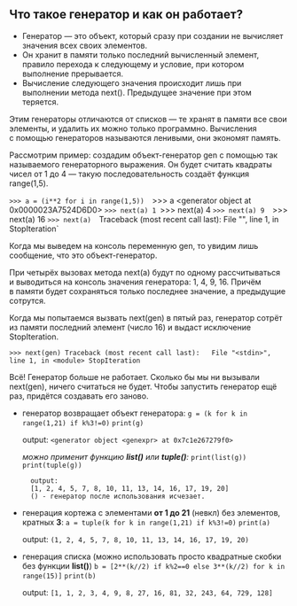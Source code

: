 

## Что такое генератор и как он работает?

- Генератор — это объект, который сразу при создании не вычисляет значения всех своих элементов.
- Он хранит в памяти только последний вычисленный элемент, правило перехода к следующему и условие, при котором выполнение прерывается.
- Вычисление следующего значения происходит лишь при выполнении метода next(). Предыдущее значение при этом теряется.

Этим генераторы отличаются от списков — те хранят в памяти все свои элементы, и удалить их можно только программно. Вычисления с помощью генераторов называются ленивыми, они экономят память.

Рассмотрим пример: создадим объект-генератор gen с помощью так называемого генераторного выражения. Он будет считать квадраты чисел от 1 до 4 — такую последовательность создаёт функция range(1,5).

`>>> a = (i**2 for i in range(1,5)) 
`>>> a <generator object <genexpr> at 0x0000023A7524D6D0> 
`>>> next(a) 1
`>>> next(a) 4 
`>>> next(a) 9 
`>>> next(a) 16 
`>>> next(a) 
`Traceback (most recent call last):   File "<stdin>", line 1, in <module> StopIteration`

Когда мы выведем на консоль переменную gen, то увидим лишь сообщение, что это объект-генератор.

При четырёх вызовах метода next(a) будут по одному рассчитываться и выводиться на консоль значения генератора: 1, 4, 9, 16. Причём в памяти будет сохраняться только последнее значение, а предыдущие сотрутся.

Когда мы попытаемся вызвать next(gen) в пятый раз, генератор сотрёт из памяти последний элемент (число 16) и выдаст исключение StopIteration.

`>>> next(gen) Traceback (most recent call last):   File "<stdin>", line 1, in <module> StopIteration`

Всё! Генератор больше не работает. Сколько бы мы ни вызывали next(gen), ничего считаться не будет. Чтобы запустить генератор ещё раз, придётся создавать его заново.






- генератор возвращает объект генератора: 
	`g = (k for k in range(1,21) if k%3!=0)`
	`print(g)`
	
	output:
	`<generator object <genexpr> at 0x7c1e267279f0>`

	*можно применит функцию **list()** или **tuple()**:*
		`print(list(g))`
		`print(tuple(g))`
		
		output:
		[1, 2, 4, 5, 7, 8, 10, 11, 13, 14, 16, 17, 19, 20]
		() - генератор после использования исчезает.

		
		



- генерация кортежа с элементами **от 1 до 21** (невкл) без элементов, кратных **3**:
	`a = tuple(k for k in range(1,21) if k%3!=0)`
	`print(a)`
	
	output:
	`(1, 2, 4, 5, 7, 8, 10, 11, 13, 14, 16, 17, 19, 20)`


- генерация списка (можно использовать просто квадратные скобки без функции **list()**)
	`b = [2**(k//2) if k%2==0 else 3**(k//2) for k in range(15)]`
	`print(b)`

	output:
	`[1, 1, 2, 3, 4, 9, 8, 27, 16, 81, 32, 243, 64, 729, 128]`


